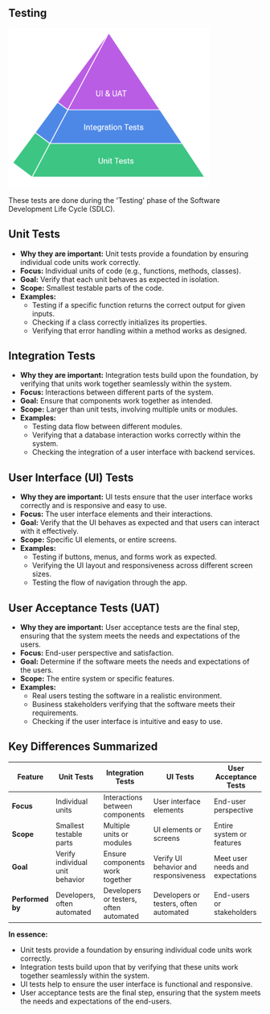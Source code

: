 ## Testing

![image](tests.png)

These tests are done during the 'Testing' phase of the Software Development Life Cycle (SDLC).

## Unit Tests

* **Why they are important:** Unit tests provide a foundation by ensuring individual code units work correctly.
* **Focus:** Individual units of code (e.g., functions, methods, classes).
* **Goal:** Verify that each unit behaves as expected in isolation.
* **Scope:** Smallest testable parts of the code.
* **Examples:**
    * Testing if a specific function returns the correct output for given inputs.
    * Checking if a class correctly initializes its properties.
    * Verifying that error handling within a method works as designed.

## Integration Tests

*   **Why they are important:** Integration tests build upon the foundation, by verifying that units work together seamlessly within the system.
* **Focus:** Interactions between different parts of the system.
* **Goal:** Ensure that components work together as intended.
* **Scope:** Larger than unit tests, involving multiple units or modules.
* **Examples:**
    * Testing data flow between different modules.
    * Verifying that a database interaction works correctly within the system.
    * Checking the integration of a user interface with backend services.

## User Interface (UI) Tests

*   **Why they are important:** UI tests ensure that the user interface works correctly and is responsive and easy to use.
*   **Focus:** The user interface elements and their interactions.
*   **Goal:** Verify that the UI behaves as expected and that users can interact with it effectively.
*   **Scope:** Specific UI elements, or entire screens.
*   **Examples:**
    * Testing if buttons, menus, and forms work as expected.
    * Verifying the UI layout and responsiveness across different screen sizes.
    * Testing the flow of navigation through the app.

## User Acceptance Tests (UAT)

*   **Why they are important:** User acceptance tests are the final step, ensuring that the system meets the needs and expectations of the users.
* **Focus:** End-user perspective and satisfaction.
* **Goal:** Determine if the software meets the needs and expectations of the users.
* **Scope:** The entire system or specific features.
* **Examples:**
    * Real users testing the software in a realistic environment.
    * Business stakeholders verifying that the software meets their requirements.
    * Checking if the user interface is intuitive and easy to use.

## Key Differences Summarized

| Feature | Unit Tests | Integration Tests | UI Tests | User Acceptance Tests |
|---|---|---|---|---|
| **Focus** | Individual units | Interactions between components | User interface elements | End-user perspective |
| **Scope** | Smallest testable parts | Multiple units or modules | UI elements or screens | Entire system or features |
| **Goal** | Verify individual unit behavior | Ensure components work together | Verify UI behavior and responsiveness | Meet user needs and expectations |
| **Performed by** | Developers, often automated | Developers or testers, often automated | Developers or testers, often automated | End-users or stakeholders |

**In essence:**

* Unit tests provide a foundation by ensuring individual code units work correctly.
* Integration tests build upon that by verifying that these units work together seamlessly within the system.
* UI tests help to ensure the user interface is functional and responsive.
* User acceptance tests are the final step, ensuring that the system meets the needs and expectations of the end-users.
